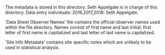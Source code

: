 The metadata is stored in this directory. 
Seth Appelgate is in charge of this directory.
Data entry individuals: 2016,2017,2018: Seth Appelgate.

'Data Sheet Observer Names' file contains the official observer names used within the file directory. Names consist of first name and last initial; first letter of first name is capitalized and last letter of last name is capitalized.

'Site Info Metadata' contains site specific notes which are unlikely to be used in statistical analysis.